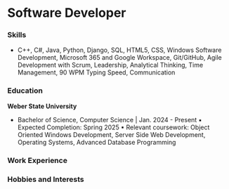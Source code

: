 # Software Developer

### Skills
-  C++, C#, Java, Python, Django, SQL, HTML5, CSS, Windows Software Development, Microsoft 365 and Google Workspace, Git/GitHub, Agile Development with Scrum, Leadership, Analytical Thinking, Time Management, 90 WPM Typing Speed, Communication

### Education
**Weber State University**
- Bachelor of Science, Computer Science | Jan. 2024 - Present
▪ Expected Completion: Spring 2025
▪ Relevant coursework: Object Oriented Windows Development, Server Side Web Development, Operating
Systems, Advanced Database Programming
  
### Work Experience

### Hobbies and Interests
